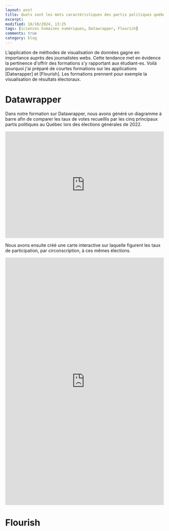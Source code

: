 ```yaml
---
layout: post
title: Quels sont les mots caractéristiques des partis politiques québécois?
excerpt:
modified: 18/10/2024, 13:25
tags: [sciences humaines numériques, Datawrapper, Flourish]
comments: true
category: blog
---
```

L’application de méthodes de visualisation de données gagne en importance auprès des journalistes webs. 
Cette tendance met en évidence la pertinence d'offrir des formations s'y rapportant aux étudiant-es. Voilà pourquoi
j'ai préparé de courtes formations sur les applications [Datwrapper] et [Flourish]. Les formations prennent pour exemple 
la visualisation de résultats électoraux.

# Datawrapper
Dans notre formation sur Datawrapper, nous avons généré un diagramme à barre afin de comparer les taux de votes recueillis
par les cinq principaux partis politiques au Québec lors des élections générales de 2022.

<iframe title="Pourcentage des votes récoltés par les cinq principaux partis politiques québécois à l'élection générale de 2022" aria-label="Diagramme en barres" id="datawrapper-chart-1H3tN" src="https://datawrapper.dwcdn.net/1H3tN/1/" scrolling="no" frameborder="0" style="width: 0; min-width: 100% !important; border: none;" height="338" data-external="1"></iframe><script type="text/javascript">!function(){"use strict";window.addEventListener("message",(function(a){if(void 0!==a.data["datawrapper-height"]){var e=document.querySelectorAll("iframe");for(var t in a.data["datawrapper-height"])for(var r=0;r<e.length;r++)if(e[r].contentWindow===a.source){var i=a.data["datawrapper-height"][t]+"px";e[r].style.height=i}}}))}();
</script>

Nous avons ensuite créé une carte interactive sur laquelle figurent les taux de participation, par circonscription, à
ces mêmes élections.

<iframe title="Taux de participation aux élections générales québécoises de 2022, par circonscription" aria-label="Carte" id="datawrapper-chart-TsNnk" src="https://datawrapper.dwcdn.net/TsNnk/2/" scrolling="no" frameborder="0" style="width: 0; min-width: 100% !important; border: none;" height="784" data-external="1"></iframe><script type="text/javascript">!function(){"use strict";window.addEventListener("message",(function(a){if(void 0!==a.data["datawrapper-height"]){var e=document.querySelectorAll("iframe");for(var t in a.data["datawrapper-height"])for(var r=0;r<e.length;r++)if(e[r].contentWindow===a.source){var i=a.data["datawrapper-height"][t]+"px";e[r].style.height=i}}}))}();
</script>

# Flourish
